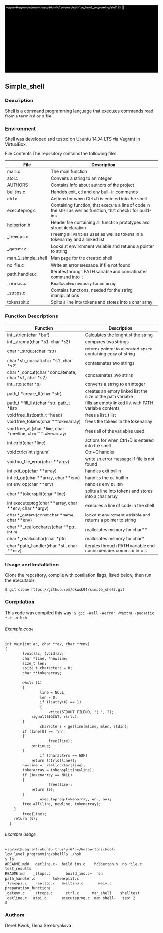 ![shell example gif](https://github.com/dkwok94/simple_shell/blob/master/shell_example.gif)
## Simple_shell
### Description
Shell is a command programming language that executes commands read from a terminal or a file.

### Environment
Shell  was developed and tested on Ubuntu 14.04 LTS via Vagrant in VirtualBox.

File Contents
The repository contains the following files:

|   **File**   |   **Description**   |
| -------------- | --------------------- |
|main.c | The main function |
|atoi.c | Converts a string to an integer |
|AUTHORS | Contains info about authors of the project |
|builtins.c | Handels exit, cd and env buil-in commands |
|ctrl.c| Actions for when Ctrl+D is entered into the shell |
|executeprog.c | Containing function, that execute a line of code in the shell as well as function, that checks for build-ins |
|holberton.h   | Header file containing all function prototypes and struct declaration |
|_freeops.c | Freeing all varibles used as well as tokens in a tokenarray and a linked list |
|_getenv.c | Looks at environment variable and returns a pointer to string |
|man_1_simple_shell | Man page for the created shell |
|no_file.c | Write an error message, if file not found |
|path_handler.c | Iterates through PATH variable and concatinates command into it |
|_realloc.c | Reallocates memory for an array |
|_strops.c | Contains functions, needed for the string manipulations |
|tokenspit.c | Splits a line into tokens and stores into a char array |

### Function Descriptions

| **Function** | **Description** |
| -------------- | ----------------- |
|int _strlen(char *buf)| Calculates the lenght of the string|
|int _strcmp(char *s1, char *s2)| compares two strings |
|char *_strdup(char *str)| returns pointer to allocated space containing copy of string |
|char *str_concat(char *s1, char *s2)| contatenates two strings |
|char *_concat(char *concatenate, char *s1, char *s2)| concatenates two strins |
|int _atoi(char *s)| converts a string to an integer |
|path_t *create_ll(char *str)| creates an empty linked list the size of the path variable |
|path_t *fill_list(char *str, path_t *list)| fills an empty linked list with PATH variable contents |
|void free_list(path_t *head)| frees a list_t list |
|void free_tokens(char **tokenarray)| frees the tokens in the tokenarray |
|void free_all(char *line, char *newline, char **tokenarray) | frees all of the variables used |
|int ctrld(char *line)| actions for when Ctrl+D is entered into the shell |
|void ctrlc(int signum)| Ctrl+C handler |
|void no_file_error(char **argv)| write an error message if file is not found |
|int exit_op(char **array)| handles exit builin |
|int cd_op(char **array, char **env)| handles the cd builtin |
|int env_op(char **env)| handles env builtin |
|char **tokensplit(char *line)| splits a line into tokens and stores into a char array |
|int executeprog(char **array, char **env, char **argv)| executes a line of code in the shell |
|char *_getenv(const char *name, char **env)| looks at enviroment variable and returns a pointer to string |
|char **_realloccharss(char **ptr, int n)| reallocates memory for char** |
|char *_reallocchar(char *ptr)| reallocates memory for char* |
|char *path_handler(char *str, char **env)| iterates through PATH variable end cocncatenates commant into it |

### Usage and Installation
Clone the repository, compile with comliation flags, listed below, then run the executable.
```
$ git clone https://github.com/dkwok94/simple_shell.git
```
### Compilation
This code was compiled this way: 
` $ gcc -Wall -Werror -Wextra -pedantic *.c -o hsh `

###### Example code
```
int main(int ac, char **av, char **env)
{
        (void)ac, (void)av;
        char *line, *newline;
        size_t len;
        ssize_t characters = 0;
        char **tokenarray;

        while (1)
        {
                line = NULL;
                len = 0;
                if (isatty(0) == 1)
                {
                 	write(STDOUT_FILENO, "$ ", 2);
			signal(SIGINT, ctrlc);
		}
                characters = getline(&line, &len, stdin);
		if (line[0] == '\n')
		{
                 	free(line);
			continue;
		}
                if (characters == EOF)
			return (ctrld(line));
		newline = _reallocchar(line);
		tokenarray = tokensplit(newline);
		if (tokenarray == NULL)
		{
                 	free(line);
			return (0);
		}
                executeprog(tokenarray, env, av);
		free_all(line, newline, tokenarray);
	}
        free(line);
	return (0);
  }
```
###### Example usage

```
vagrant@vagrant-ubuntu-trusty-64:~/holbertonschool-low_level_programming/shelll$ ./hsh
$ ls
#README.md#  _getline.c~  build_ins.c	 holberton.h  no_file.c		     test_results
README.md    _llops.c	    build_ins.c~  hsh	            path_handler.c        tokensplit.c
_freeops.c   _realloc.c   builtins.c	   main.c       preparation_functions
_getenv.c    _strops.c	    ctrl.c	    man_shell    shelltest
_getline.c   atoi.c	      executeprog.c  man_shell~   test_2
$
```
### Authors
Derek Kwok, Elena Serebryakova
